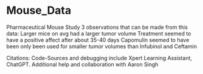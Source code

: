# Mouse_Data
Pharmaceutical Mouse Study
3 observations that can be made from this data:
Larger mice on avg had a larger tumor volume
Treatment seemed to have a positive affect after about 35-40 days
Capomulin seemed to have been only been used for smaller tumor volumes than Infubinol and Ceftamin

Citations: Code-Sources and debugging include Xpert Learning Assistant, ChatGPT. Additional help and collaboration with Aaron Singh
